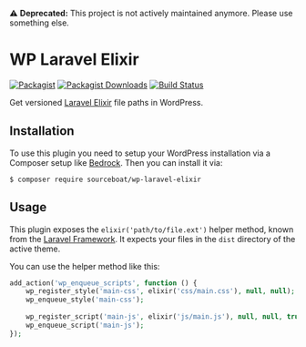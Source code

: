 :warning: **Deprecated:** This project is not actively maintained anymore. Please use something else.

# WP Laravel Elixir

[![Packagist](https://img.shields.io/packagist/v/sourceboat/wp-laravel-elixir.svg?style=flat-square)](https://packagist.org/packages/sourceboat/wp-laravel-elixir)
[![Packagist Downloads](https://img.shields.io/packagist/dt/sourceboat/wp-laravel-elixir.svg?style=flat-square)](https://packagist.org/packages/sourceboat/wp-laravel-elixir)
[![Build Status](https://img.shields.io/travis/sourceboat/wp-laravel-elixir.svg?style=flat-square)](https://travis-ci.org/sourceboat/wp-laravel-elixir)

Get versioned [Laravel Elixir](https://laravel.com/docs/5.3/elixir) file paths in WordPress.

## Installation

To use this plugin you need to setup your WordPress installation via a Composer setup like [Bedrock](https://github.com/roots/bedrock). Then you can install it via:

```
$ composer require sourceboat/wp-laravel-elixir
```

## Usage

This plugin exposes the `elixir('path/to/file.ext')` helper method, known from the [Laravel Framework](https://laravel.com/docs/5.3/elixir). It expects your files in the  `dist` directory of the active theme.

You can use the helper method like this:

```php
add_action('wp_enqueue_scripts', function () {
    wp_register_style('main-css', elixir('css/main.css'), null, null);
    wp_enqueue_style('main-css');
    
    wp_register_script('main-js', elixir('js/main.js'), null, null, true);
    wp_enqueue_script('main-js');
});
```
